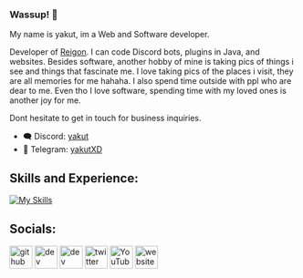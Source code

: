 ### Wassup! 👋

My name is yakut, im a Web and Software developer.

Developer of [Reigon](https://discord.gg/reigon). I can code Discord bots, plugins in Java, and websites. Besides software, another hobby of mine is taking pics of things i see and things that fascinate me. I love taking pics of the places i visit, they are all memories for me hahaha. I also spend time outside with ppl who are dear to me. Even tho I love software, spending time with my loved ones is another joy for me.

Dont hesitate to get in touch for business inquiries.
- :left_speech_bubble: Discord: [yakut](https://discord.com/users/243812922613039104)
- :email: Telegram: [yakutXD](https://t.me/yakutXD)

## Skills and Experience: 
[![My Skills](https://skillicons.dev/icons?i=js,html,css,java,python,typescript,kotlin,nodejs)](https://namemc.com/refected)


## Socials:
[<img src='https://cdn.jsdelivr.net/npm/simple-icons@3.0.1/icons/github.svg' alt='github' height='40'>](https://github.com/yqkut)  [<img src='https://cdn.jsdelivr.net/npm/simple-icons@3.0.1/icons/dev-dot-to.svg' alt='dev' height='40'>](https://dev.to/y7)  [<img src='https://cdn.jsdelivr.net/npm/simple-icons@3.0.1/icons/hashnode.svg' alt='dev' height='40'>](q5)  [<img src='https://cdn.jsdelivr.net/npm/simple-icons@3.0.1/icons/twitter.svg' alt='twitter' height='40'>](https://twitter.com/hellthepeople)  [<img src='https://cdn.jsdelivr.net/npm/simple-icons@3.0.1/icons/youtube.svg' alt='YouTube' height='40'>](https://www.youtube.com/@yqkut)  [<img src='https://cdn.jsdelivr.net/npm/simple-icons@3.0.1/icons/icloud.svg' alt='website' height='40'>](https://guns.lol/pvp)   

